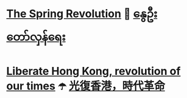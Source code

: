 # [The Spring Revolution](https://en.wikipedia.org/wiki/2021_Myanmar_protests) 🌱 [နွေဦးတော်လှန်ရေး](https://my.wikipedia.org/wiki/%E1%81%82%E1%81%80%E1%81%82%E1%81%81_%E1%80%99%E1%80%BC%E1%80%94%E1%80%BA%E1%80%99%E1%80%AC%E1%80%94%E1%80%AD%E1%80%AF%E1%80%84%E1%80%BA%E1%80%84%E1%80%B6%E1%80%86%E1%80%94%E1%80%B9%E1%80%92%E1%80%95%E1%80%BC%E1%80%99%E1%80%BE%E1%80%AF%E1%80%99%E1%80%BB%E1%80%AC%E1%80%B8)
# [Liberate Hong Kong, revolution of our times](https://en.wikipedia.org/wiki/2019%E2%80%932020_Hong_Kong_protests) ☂️ [光復香港，時代革命](https://en.wikipedia.org/wiki/2019%E2%80%932020_Hong_Kong_protests)
